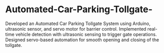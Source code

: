 # Automated-Car-Parking-Tollgate-
Developed an Automated Car Parking Tollgate System using Arduino, ultrasonic sensor, and servo motor for barrier control. Implemented real-time vehicle detection with ultrasonic sensing to trigger gate operations. Designed servo-based automation for smooth opening and closing of the tollgate.
